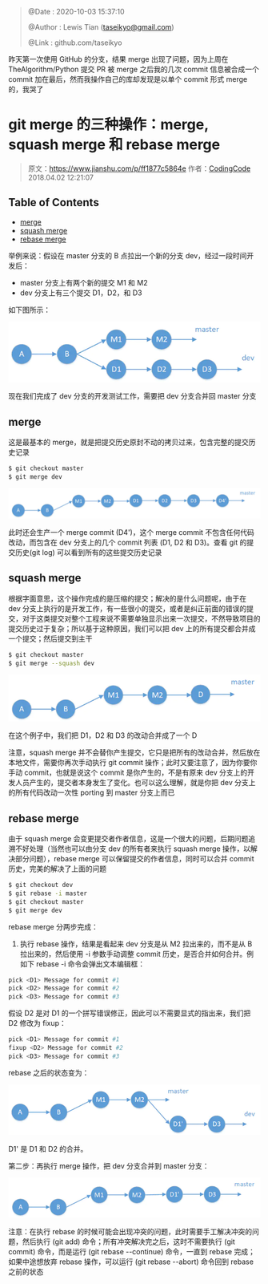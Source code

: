 > @Date    : 2020-10-03 15:37:10
>
> @Author  : Lewis Tian (taseikyo@gmail.com)
>
> @Link    : github.com/taseikyo

昨天第一次使用 GitHub 的分支，结果 merge 出现了问题，因为上周在 TheAlgorithm/Python 提交 PR 被 merge 之后我的几次 commit 信息被合成一个 commit 加在最后，然而我操作自己的库却发现是以单个 commit 形式 merge 的，我哭了

# git merge 的三种操作：merge, squash merge 和 rebase merge

> 原文：https://www.jianshu.com/p/ff1877c5864e 作者：[CodingCode](https://www.jianshu.com/u/369b8227740a) 2018.04.02 12:21:07

## Table of Contents

- [merge](#merge)
- [squash merge](#squash-merge)
- [rebase merge](#rebase-merge)

举例来说：假设在 master 分支的 B 点拉出一个新的分支 dev，经过一段时间开发后：

- master 分支上有两个新的提交 M1 和 M2
- dev 分支上有三个提交 D1，D2，和 D3

如下图所示：

![](../images/gitmerge.webp)

现在我们完成了 dev 分支的开发测试工作，需要把 dev 分支合并回 master 分支

## merge

这是最基本的 merge，就是把提交历史原封不动的拷贝过来，包含完整的提交历史记录

```Bash
$ git checkout master
$ git merge dev
```

![](../images/gitmerge-merge.webp)

此时还会生产一个 merge commit (D4')，这个 merge commit 不包含任何代码改动，而包含在 dev 分支上的几个 commit 列表 (D1, D2 和 D3)。查看 git 的提交历史(git log) 可以看到所有的这些提交历史记录

## squash merge

根据字面意思，这个操作完成的是压缩的提交；解决的是什么问题呢，由于在 dev 分支上执行的是开发工作，有一些很小的提交，或者是纠正前面的错误的提交，对于这类提交对整个工程来说不需要单独显示出来一次提交，不然导致项目的提交历史过于复杂；所以基于这种原因，我们可以把 dev 上的所有提交都合并成一个提交；然后提交到主干

```Bash
$ git checkout master
$ git merge --squash dev
```

![](../images/gitmerge-squash.webp)

在这个例子中，我们把 D1，D2 和 D3 的改动合并成了一个 D

注意，squash merge 并不会替你产生提交，它只是把所有的改动合并，然后放在本地文件，需要你再次手动执行 git commit 操作；此时又要注意了，因为你要你手动 commit，也就是说这个 commit 是你产生的，不是有原来 dev 分支上的开发人员产生的，提交者本身发生了变化。也可以这么理解，就是你把 dev 分支上的所有代码改动一次性 porting 到 master 分支上而已

## rebase merge

由于 squash merge 会变更提交者作者信息，这是一个很大的问题，后期问题追溯不好处理（当然也可以由分支 dev 的所有者来执行 squash merge 操作，以解决部分问题），rebase merge 可以保留提交的作者信息，同时可以合并 commit 历史，完美的解决了上面的问题

```Bash
$ git checkout dev
$ git rebase -i master
$ git checkout master
$ git merge dev
```

rebase merge 分两步完成：

1. 执行 rebase 操作，结果是看起来 dev 分支是从 M2 拉出来的，而不是从 B 拉出来的，然后使用 -i 参数手动调整 commit 历史，是否合并如何合并。例如下 rebase -i 命令会弹出文本编辑框：

```Bash
pick <D1> Message for commit #1
pick <D2> Message for commit #2
pick <D3> Message for commit #3
```

假设 D2 是对 D1 的一个拼写错误修正，因此可以不需要显式的指出来，我们把 D2 修改为 fixup：

```Bash
pick <D1> Message for commit #1
fixup <D2> Message for commit #2
pick <D3> Message for commit #3
```

rebase 之后的状态变为：

![](../images/gitmerge-rebase-1.webp)

D1' 是 D1 和 D2 的合并。

第二步：再执行 merge 操作，把 dev 分支合并到 master 分支：

![](../images/gitmerge-rebase-2.webp)

注意：在执行 rebase 的时候可能会出现冲突的问题，此时需要手工解决冲突的问题，然后执行 (git add) 命令；所有冲突解决完之后，这时不需要执行 (git commit) 命令，而是运行 (git rebase --continue) 命令，一直到 rebase 完成；如果中途想放弃 rebase 操作，可以运行 (git rebase --abort) 命令回到 rebase 之前的状态
